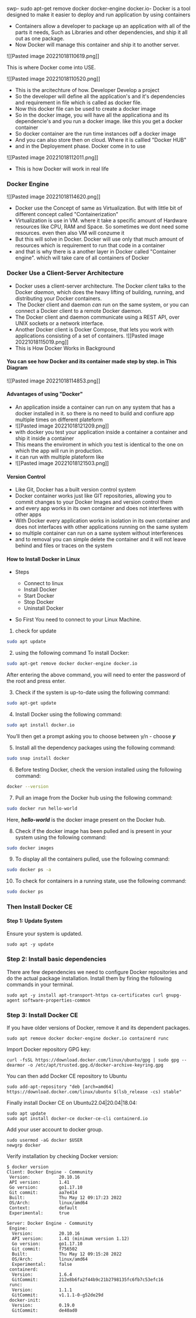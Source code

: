 swp- sudo apt-get remove docker docker-engine docker.io- Docker is a tool designed to make it easier to deploy and run application by using containers
- Containers allow a developer to package up an application with all of the parts it needs, Such as Libraries and other dependencies, and ship it all out as one package.
- Now Docker will manage this container and ship it to another server.

![[Pasted image 20221018110619.png]]

This is where Docker come into USE.

![[Pasted image 20221018110520.png]]
- This is the arcitechture of how. Developer Develop a project
- So the developer will define all the application's and it's dependencies and requirement in file which is called as docker file.
- Now this docker file can be used to create a docker image 
- So in the docker image, you will have all the applicationa and its dependencie's and you run a  docker image. like this you get a docker container 
- So docker container are the run time instances odf a docker image
- And you can also store then on cloud. Where it is callled "Docker HUB"
- and in the Deployement phase. Docker come in to use

![[Pasted image 20221018112011.png]]
- This is how Docker will work in real life 

### Docker Engine
![[Pasted image 20221018114620.png]]
- Docker use the Concept of same as Virtualization. But with little bit of different concept called  "Containerization"
- Virtualization is use in VM. where it take a specific amount of Hardware resources like CPU, RAM and Space. So sometimes we dont need some resources. even then also VM will conzume it
- But this will solve in Docker. Docker will use only that much amount of resources which is requirement to run that code in a container
- and that is why there is a another layer in Docker called "Container engine". which will take care of all containers of Docker

### Docker Use a Client-Server Architecture

- Docker uses a client-server architecture. The Docker _client_ talks to the Docker _daemon_, which does the heavy lifting of building, running, and distributing your Docker containers.
-  The Docker client and daemon _can_ run on the same system, or you can connect a Docker client to a remote Docker daemon.
- The Docker client and daemon communicate using a REST API, over UNIX sockets or a network interface.
- Another Docker client is Docker Compose, that lets you work with applications consisting of a set of containers.
![[Pasted image 20221018115019.png]]
- This is How Docker Works in Background

#### You can see how Docker and its container made step by step. in This Diagram
![[Pasted image 20221018114853.png]]

#### Advantages of using "Docker"

- An application inside a container can run on any system that has a docker installed in it. so there is no need to build and confiure app multiple times on different plateform
- ![[Pasted image 20221018121209.png]]
- with docker you test your application inside a container a container and ship it inside a container
- This means the enviroment in which you test is identical to the one on which the app will run in production.
-  it can run with multiple plateform like 
- ![[Pasted image 20221018121503.png]]
#### Version Control
- Like Git, Docker has a built version control system
- Docker container works just like GIT repositories, allowing you to commit changes to your Docker Images and version control them
- and every app works in its own container and does not interferes with other apps
-  With Docker every application works in isolation in its own container and does not interfaces with other applications running on the same system
- so multiple container can run on a same system without interferences
- and to removal you can simple delete the container and it will not leave behind and files or traces on the system

#### How to Install Docker in Linux

- Steps  
	- Connect to linux
	- Install Docker
	- Start Docker
	- Stop Docker
	- Uninstall Docker

- So First You need to connect to your Linux Machine.

1. check for update
```bash
sudo apt update
```

 2. using the following command To install Docker:

```bash
sudo apt-get remove docker docker-engine docker.io
```

After entering the above command, you will need to enter the password of the root and press enter.

3. Check if the system is up-to-date using the following command:

```bash
sudo apt-get update
```

4. Install Docker using the following command:

```bash
sudo apt install docker.io
```

You’ll then get a prompt asking you to choose between y/n - choose **_y_**

5. Install all the dependency packages using the following command:

```bash
sudo snap install docker
```

6. Before testing Docker, check the version installed using the following command:

```bash
docker --version
```

7. Pull an image from the Docker hub using the following command:

```bash
sudo docker run hello-world
```

Here, **_hello-world_** is the docker image present on the Docker hub.

8. Check if the docker image has been pulled and is present in your system using the following command:

```bash
sudo docker images
```

9. To display all the containers pulled, use the following command:

```bash
sudo docker ps -a
```

10. To check for containers in a running state, use the following command:

```bash
sudo docker ps
```

### Then Install Docker CE

#### Step 1: Update System

Ensure your system is updated.

```
sudo apt -y update
```

### Step 2: Install basic dependencies

There are few dependencies we need to configure Docker repositories and do the actual package installation. Install them by firing the following commands in your terminal.

```
sudo apt -y install apt-transport-https ca-certificates curl gnupg-agent software-properties-common
```

### Step 3: Install Docker CE

If you have older versions of Docker, remove it and its dependent packages.

```
sudo apt remove docker docker-engine docker.io containerd runc
```

Import Docker repository GPG key:

```
curl -fsSL https://download.docker.com/linux/ubuntu/gpg | sudo gpg --dearmor -o /etc/apt/trusted.gpg.d/docker-archive-keyring.gpg
```

You can then add Docker CE repository to Ubuntu

```
sudo add-apt-repository "deb [arch=amd64] https://download.docker.com/linux/ubuntu $(lsb_release -cs) stable"
```

Finally install Docker CE on Ubuntu22.04|20.04|18.04:

```
sudo apt update
sudo apt install docker-ce docker-ce-cli containerd.io
```

Add your user account to docker group.

```
sudo usermod -aG docker $USER
newgrp docker
```

Verify installation by checking Docker version:

```
$ docker version
Client: Docker Engine - Community
 Version:           20.10.16
 API version:       1.41
 Go version:        go1.17.10
 Git commit:        aa7e414
 Built:             Thu May 12 09:17:23 2022
 OS/Arch:           linux/amd64
 Context:           default
 Experimental:      true

Server: Docker Engine - Community
 Engine:
  Version:          20.10.16
  API version:      1.41 (minimum version 1.12)
  Go version:       go1.17.10
  Git commit:       f756502
  Built:            Thu May 12 09:15:28 2022
  OS/Arch:          linux/amd64
  Experimental:     false
 containerd:
  Version:          1.6.4
  GitCommit:        212e8b6fa2f44b9c21b2798135fc6fb7c53efc16
 runc:
  Version:          1.1.1
  GitCommit:        v1.1.1-0-g52de29d
 docker-init:
  Version:          0.19.0
  GitCommit:        de40ad0
```



